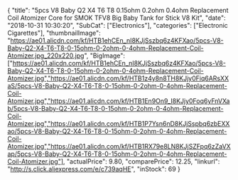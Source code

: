 {
	"title": "5pcs V8 Baby Q2 X4 T6 T8 0.15ohm 0.2ohm 0.4ohm Replacement Coil Atomizer Core for SMOK TFV8 Big Baby Tank for Stick V8 Kit",
	"date": "2018-10-31 10:30:20",
	"SubCat": ["Electronics"],
	"categories": ["Electronic Cigarettes"],
	"thumbnailImage": "https://ae01.alicdn.com/kf/HTB1ehCEn_nI8KJjSszbq6z4KFXao/5pcs-V8-Baby-Q2-X4-T6-T8-0-15ohm-0-2ohm-0-4ohm-Replacement-Coil-Atomizer.jpg_220x220.jpg",
	"BigImage": ["https://ae01.alicdn.com/kf/HTB1ehCEn_nI8KJjSszbq6z4KFXao/5pcs-V8-Baby-Q2-X4-T6-T8-0-15ohm-0-2ohm-0-4ohm-Replacement-Coil-Atomizer.jpg","https://ae01.alicdn.com/kf/HTB1z4y8n8TH8KJjy0Fiq6ARsXXaS/5pcs-V8-Baby-Q2-X4-T6-T8-0-15ohm-0-2ohm-0-4ohm-Replacement-Coil-Atomizer.jpg","https://ae01.alicdn.com/kf/HTB1En9On9_I8KJjy0Foq6yFnVXab/5pcs-V8-Baby-Q2-X4-T6-T8-0-15ohm-0-2ohm-0-4ohm-Replacement-Coil-Atomizer.jpg","https://ae01.alicdn.com/kf/HTB1P7Ysn6nD8KJjSspbq6zbEXXao/5pcs-V8-Baby-Q2-X4-T6-T8-0-15ohm-0-2ohm-0-4ohm-Replacement-Coil-Atomizer.jpg","https://ae01.alicdn.com/kf/HTB1RX79e8LN8KJjSZFpq6zZaVXap/5pcs-V8-Baby-Q2-X4-T6-T8-0-15ohm-0-2ohm-0-4ohm-Replacement-Coil-Atomizer.jpg"],
	"actualPrice": 9.80,
	"comparePrice": 12.25,
	"linkurl": "http://s.click.aliexpress.com/e/c739aqHE",
	"inStock": 69
}

